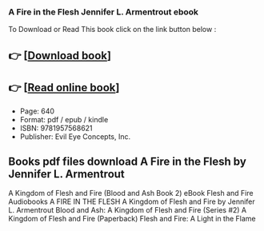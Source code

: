 ### A Fire in the Flesh Jennifer L. Armentrout ebook

To Download or Read This book click on the link button below :

## 👉  [**[Download book](http://get-pdfs.com/download.php?group=book&from=github.com&id=667325&lnk=1063 "Download book")**]

## 👉  [**[Read online book](http://get-pdfs.com/download.php?group=book&from=github.com&id=667325&lnk=1063 "Read online book")**]


* Page: 640
* Format: pdf / epub / kindle
* ISBN: 9781957568621
* Publisher: Evil Eye Concepts, Inc.



## Books pdf files download A Fire in the Flesh  by Jennifer L. Armentrout



 A Kingdom of Flesh and Fire (Blood and Ash Book 2) eBook 
 Flesh and Fire Audiobooks 
 A FIRE IN THE FLESH 
 A Kingdom of Flesh and Fire by Jennifer L. Armentrout 
 Blood and Ash: A Kingdom of Flesh and Fire (Series #2) 
 A Kingdom of Flesh and Fire (Paperback) 
 Flesh and Fire: A Light in the Flame 






